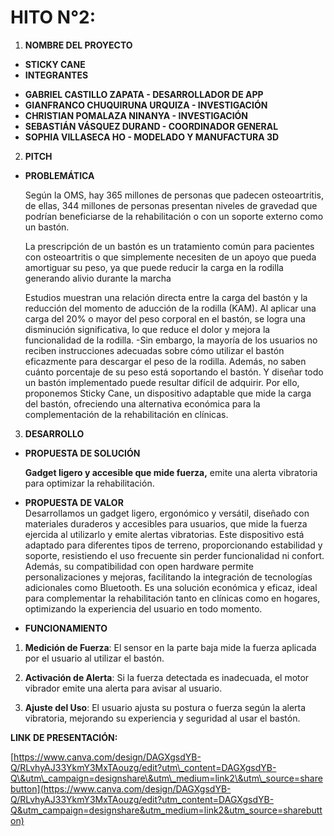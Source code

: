 # **HITO N°2:**

1. **NOMBRE DEL PROYECTO**  
- **STICKY CANE**   
- **INTEGRANTES**  
* **GABRIEL CASTILLO ZAPATA \- DESARROLLADOR DE APP**  
* **GIANFRANCO CHUQUIRUNA URQUIZA \- INVESTIGACIÓN**  
* **CHRISTIAN POMALAZA NINANYA \- INVESTIGACIÓN**   
* **SEBASTIÁN VÁSQUEZ DURAND \- COORDINADOR GENERAL**  
* **SOPHIA VILLASECA HO \- MODELADO Y MANUFACTURA 3D**  
2. **PITCH**  
- **PROBLEMÁTICA**

  Según la OMS, hay 365 millones de personas que padecen osteoartritis, de ellas, 344 millones de personas presentan niveles de gravedad que podrían beneficiarse de la rehabilitación o con un soporte externo como un bastón.


  La prescripción de un bastón es un tratamiento común para pacientes con osteoartritis o que simplemente necesiten de un apoyo que pueda amortiguar su peso, ya que puede reducir la carga en la rodilla generando alivio durante la marcha 


  Estudios muestran una relación directa entre la carga del bastón y la reducción del momento de aducción de la rodilla (KAM). Al aplicar una carga del 20% o mayor del peso corporal en el bastón, se logra una disminución significativa, lo que reduce el dolor y mejora la funcionalidad de la rodilla. \-Sin embargo, la mayoría de los usuarios no reciben instrucciones adecuadas sobre cómo utilizar el bastón eficazmente para descargar el peso de la rodilla. Además, no saben cuánto porcentaje de su peso está soportando el bastón. Y diseñar todo un bastón implementado puede resultar difícil de adquirir. Por ello, proponemos Sticky Cane, un dispositivo adaptable que mide la carga del bastón, ofreciendo una alternativa económica para la complementación de la rehabilitación en clínicas.

3. **DESARROLLO**  
- **PROPUESTA DE SOLUCIÓN** 

  **Gadget ligero y accesible que mide fuerza,** emite una alerta vibratoria para optimizar la rehabilitación.


- **PROPUESTA DE VALOR**  
  Desarrollamos un gadget ligero, ergonómico y versátil, diseñado con materiales duraderos y accesibles para usuarios, que mide la fuerza ejercida al utilizarlo y emite alertas vibratorias. Este dispositivo está adaptado para diferentes tipos de terreno, proporcionando estabilidad y soporte, resistiendo el uso frecuente sin perder funcionalidad ni confort. Además, su compatibilidad con open hardware permite personalizaciones y mejoras, facilitando la integración de tecnologías adicionales como Bluetooth. Es una solución económica y eficaz, ideal para complementar la rehabilitación tanto en clínicas como en hogares, optimizando la experiencia del usuario en todo momento.  
    
- **FUNCIONAMIENTO**

1) **Medición de Fuerza**: El sensor en la parte baja mide la fuerza aplicada por el usuario al utilizar el bastón.

2) **Activación de Alerta**: Si la fuerza detectada es inadecuada, el motor vibrador emite una alerta para avisar al usuario.

3) **Ajuste del Uso**: El usuario ajusta su postura o fuerza según la alerta vibratoria, mejorando su experiencia y seguridad al usar el bastón.

**LINK DE PRESENTACIÓN:**

[https://www.canva.com/design/DAGXgsdYB-Q/RLvhyAJ33YkmY3MxTAouzg/edit?utm\_content=DAGXgsdYB-Q\&utm\_campaign=designshare\&utm\_medium=link2\&utm\_source=sharebutton](https://www.canva.com/design/DAGXgsdYB-Q/RLvhyAJ33YkmY3MxTAouzg/edit?utm_content=DAGXgsdYB-Q&utm_campaign=designshare&utm_medium=link2&utm_source=sharebutton) 